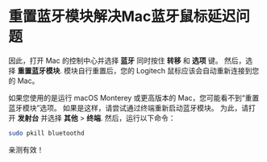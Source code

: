 # 重置蓝牙模块解决Mac蓝牙鼠标延迟问题

因此，打开 Mac 的控制中心并选择 **蓝牙** 同时按住 **转移** 和 **选项** 键。 然后，选择 **重置蓝牙模块**. 模块自行重置后，您的 Logitech 鼠标应该会自动重新连接到您的 Mac。

如果您使用的是运行 macOS Monterey 或更高版本的 Mac，您可能看不到“重置蓝牙模块”选项。 如果是这样，请尝试通过终端重新启动蓝牙模块。 为此，请打开 **发射台** 并选择 **其他** > **终端**. 然后，运行以下命令：

```bash
sudo pkill bluetoothd
```

亲测有效！